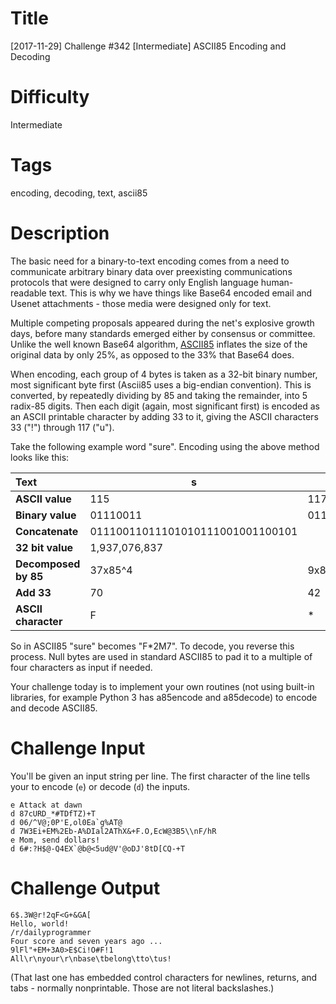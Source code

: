 # Title

[2017-11-29] Challenge #342 [Intermediate] ASCII85 Encoding and Decoding

# Difficulty

Intermediate

# Tags

encoding, decoding, text, ascii85

# Description

The basic need for a binary-to-text encoding comes from a need to communicate arbitrary binary data over preexisting communications protocols that were designed to carry only English language human-readable text. This is why we have things like Base64 encoded email and Usenet attachments - those media were designed only for text. 

Multiple competing proposals appeared during the net's explosive growth days, before many standards emerged either by consensus or committee. Unlike the well known Base64 algorithm, [ASCII85](https://en.wikipedia.org/wiki/Ascii85) inflates the size of the original data by only 25%, as opposed to the 33% that Base64 does. 

When encoding, each group of 4 bytes is taken as a 32-bit binary number, most significant byte first (Ascii85 uses a big-endian convention). This is converted, by repeatedly dividing by 85 and taking the remainder, into 5 radix-85 digits. Then each digit (again, most significant first) is encoded as an ASCII printable character by adding 33 to it, giving the ASCII characters 33 ("!") through 117 ("u").

Take the following example word "sure". Encoding using the above method looks like this:

| Text        | s | u | r | e ||
|:------------|---|---|---|---|-|
| **ASCII value** | 115 | 117 | 114 | 101 ||
| **Binary value** | 01110011 | 01110101 | 01110010 | 01100101 ||
| **Concatenate** | 01110011011101010111001001100101 | 
| **32 bit value** | 1,937,076,837 |
| **Decomposed by 85** | 37x85^4 | 9x85^3 | 17x85^2 | 44x85^1 | 22 |
| **Add 33**     | 70 | 42 | 50 | 77 | 55 |
| **ASCII character** | F | * | 2 | M | 7 |

So in ASCII85 "sure" becomes "F*2M7". To decode, you reverse this process. Null bytes are used in standard ASCII85 to pad it to a multiple of four characters as input if needed. 

Your challenge today is to implement your own routines (not using built-in libraries, for example Python 3 has a85encode and a85decode) to encode and decode ASCII85. 

# Challenge Input

You'll be given an input string per line. The first character of the line tells your to encode (`e`) or decode (`d`) the inputs. 

    e Attack at dawn
    d 87cURD_*#TDfTZ)+T
    d 06/^V@;0P'E,ol0Ea`g%AT@
    d 7W3Ei+EM%2Eb-A%DIal2AThX&+F.O,EcW@3B5\\nF/hR
    e Mom, send dollars!
    d 6#:?H$@-Q4EX`@b@<5ud@V'@oDJ'8tD[CQ-+T

# Challenge Output

    6$.3W@r!2qF<G+&GA[
    Hello, world!
    /r/dailyprogrammer
    Four score and seven years ago ...
    9lFl"+EM+3A0>E$Ci!O#F!1
    All\r\nyour\r\nbase\tbelong\tto\tus!

(That last one has embedded control characters for newlines, returns, and tabs - normally nonprintable. Those are not literal backslashes.)
